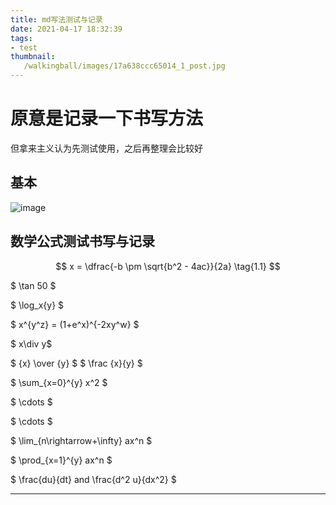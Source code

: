 ```yaml
---
title: md写法测试与记录
date: 2021-04-17 18:32:39
tags:
- test
thumbnail:
   /walkingball/images/17a638ccc65014_1_post.jpg
---
```

# 原意是记录一下书写方法

但拿来主义认为先测试使用，之后再整理会比较好

## 基本

![image](/walkingball/images/17a638ccc65014_1_post.jpg)

## 数学公式测试书写与记录

$$ x = \dfrac{-b \pm \sqrt{b^2 - 4ac}}{2a} \tag{1.1} $$

$ \tan 50 $

$ \log_x{y} $

$ x^{y^z} = (1+e^x)^{-2xy^w} $

$ x\div y$

$ {x} \over {y} $
$ \frac {x}{y} $

$ \sum_{x=0}^{y} x^2 $

$ \cdots $

$ \cdots $

$ \lim_{n\rightarrow+\infty} ax^n $

$ \prod_{x=1}^{y} ax^n $

$ \frac{du}{dt} and \frac{d^2 u}{dx^2} $

---------------

